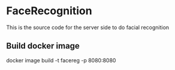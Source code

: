 # FaceRecognition

This is the source code for the server side to do facial recognition

## Build docker image
docker image build -t facereg -p 8080:8080

